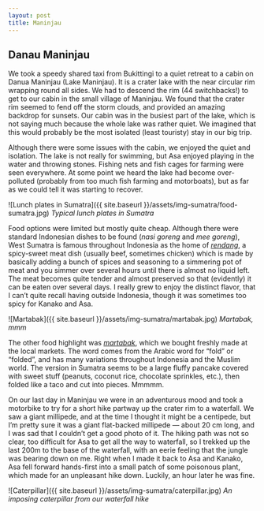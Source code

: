 ```yaml
---
layout: post
title: Maninjau
---
```


## Danau Maninjau
We took a speedy shared taxi from Bukittingi to a quiet retreat to a cabin on Danua Maninjau (Lake Maninjau). It is a crater lake with the near circular rim wrapping round all sides. We had to descend the rim (44 switchbacks!) to get to our cabin in the small village of Maninjau. We found that the crater rim seemed to fend off the storm clouds, and provided an amazing backdrop for sunsets. Our cabin was in the busiest part of the lake, which is not saying much because the whole lake was rather quiet. We imagined that this would probably be the most isolated (least touristy) stay in our big trip.

Although there were some issues with the cabin, we enjoyed the quiet and isolation. The lake is not really for swimming, but Asa enjoyed playing in the water and throwing stones. Fishing nets and fish cages for farming were seen everywhere. At some point we heard the lake had become over-polluted (probably from too much fish farming and motorboats), but as far as we could tell it was starting to recover.

![Lunch plates in Sumatra]({{ site.baseurl }}/assets/img-sumatra/food-sumatra.jpg)
*Typical lunch plates in Sumatra*

Food options were limited but mostly quite cheap. Although there were standard Indonesian dishes to be found (*nasi goreng* and *mee goreng*), West Sumatra is famous throughout Indonesia as the home of [*rendang*](https://www.wikiwand.com/en/Rendang), a spicy-sweet meat dish (usually beef, sometimes chicken) which is made by basically adding a bunch of spices and seasoning to a simmering pot of meat and you simmer over several hours until there is almost no liquid left. The meat becomes quite tender and almost preserved so that (evidently) it can be eaten over several days. I really grew to enjoy the distinct flavor, that I can’t quite recall having outside Indonesia, though it was sometimes too spicy for Kanako and Asa.

![Martabak]({{ site.baseurl }}/assets/img-sumatra/martabak.jpg)
*Martabak, mmm*

The other food highlight was [*martabak*](https://www.wikiwand.com/en/Murtabak), which we bought freshly made at the local markets. The word comes from the Arabic word for “fold” or “folded”, and has many variations throughout Indonesia and the Muslim world. The version in Sumatra seems to be a large fluffy pancake covered with sweet stuff (peanuts, coconut rice, chocolate sprinkles, etc.), then folded like a taco and cut into pieces. Mmmmm.

On our last day in Maninjau we were in an adventurous mood and took a motorbike to try for a short hike partway up the crater rim to a waterfall. We saw a giant millipede, and at the time I thought it might be a centipede, but I’m pretty sure it was a giant flat-backed millipede — about 20 cm long, and I was sad that I couldn’t get a good photo of it. The hiking path was not so clear, too difficult for Asa to get all the way to waterfall, so I trekked up the last 200m to the base of the waterfall, with an eerie feeling that the jungle was bearing down on me. Right when I made it back to Asa and Kanako, Asa fell forward hands-first into a small patch of some poisonous plant, which made for an unpleasant hike down. Luckily, an hour later he was fine.

![Caterpillar]({{ site.baseurl }}/assets/img-sumatra/caterpillar.jpg)
*An imposing caterpillar from our waterfall hike*
